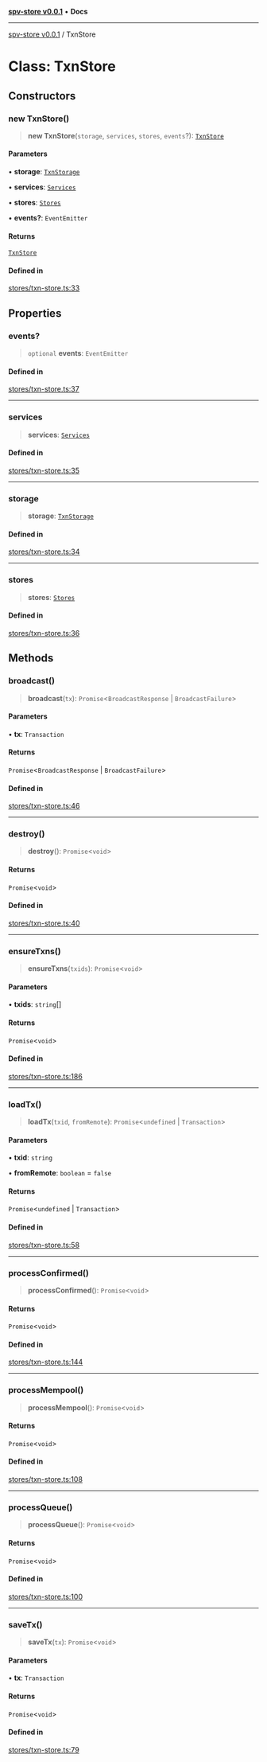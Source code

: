 [**spv-store v0.0.1**](../README.md) • **Docs**

***

[spv-store v0.0.1](../globals.md) / TxnStore

# Class: TxnStore

## Constructors

### new TxnStore()

> **new TxnStore**(`storage`, `services`, `stores`, `events`?): [`TxnStore`](TxnStore.md)

#### Parameters

• **storage**: [`TxnStorage`](../interfaces/TxnStorage.md)

• **services**: [`Services`](../interfaces/Services.md)

• **stores**: [`Stores`](../interfaces/Stores.md)

• **events?**: `EventEmitter`

#### Returns

[`TxnStore`](TxnStore.md)

#### Defined in

[stores/txn-store.ts:33](https://github.com/shruggr/ts-casemod-spv/blob/e76938ede3d1388f9d1a1c2ddcbe0c172bd9233b/src/stores/txn-store.ts#L33)

## Properties

### events?

> `optional` **events**: `EventEmitter`

#### Defined in

[stores/txn-store.ts:37](https://github.com/shruggr/ts-casemod-spv/blob/e76938ede3d1388f9d1a1c2ddcbe0c172bd9233b/src/stores/txn-store.ts#L37)

***

### services

> **services**: [`Services`](../interfaces/Services.md)

#### Defined in

[stores/txn-store.ts:35](https://github.com/shruggr/ts-casemod-spv/blob/e76938ede3d1388f9d1a1c2ddcbe0c172bd9233b/src/stores/txn-store.ts#L35)

***

### storage

> **storage**: [`TxnStorage`](../interfaces/TxnStorage.md)

#### Defined in

[stores/txn-store.ts:34](https://github.com/shruggr/ts-casemod-spv/blob/e76938ede3d1388f9d1a1c2ddcbe0c172bd9233b/src/stores/txn-store.ts#L34)

***

### stores

> **stores**: [`Stores`](../interfaces/Stores.md)

#### Defined in

[stores/txn-store.ts:36](https://github.com/shruggr/ts-casemod-spv/blob/e76938ede3d1388f9d1a1c2ddcbe0c172bd9233b/src/stores/txn-store.ts#L36)

## Methods

### broadcast()

> **broadcast**(`tx`): `Promise`\<`BroadcastResponse` \| `BroadcastFailure`\>

#### Parameters

• **tx**: `Transaction`

#### Returns

`Promise`\<`BroadcastResponse` \| `BroadcastFailure`\>

#### Defined in

[stores/txn-store.ts:46](https://github.com/shruggr/ts-casemod-spv/blob/e76938ede3d1388f9d1a1c2ddcbe0c172bd9233b/src/stores/txn-store.ts#L46)

***

### destroy()

> **destroy**(): `Promise`\<`void`\>

#### Returns

`Promise`\<`void`\>

#### Defined in

[stores/txn-store.ts:40](https://github.com/shruggr/ts-casemod-spv/blob/e76938ede3d1388f9d1a1c2ddcbe0c172bd9233b/src/stores/txn-store.ts#L40)

***

### ensureTxns()

> **ensureTxns**(`txids`): `Promise`\<`void`\>

#### Parameters

• **txids**: `string`[]

#### Returns

`Promise`\<`void`\>

#### Defined in

[stores/txn-store.ts:186](https://github.com/shruggr/ts-casemod-spv/blob/e76938ede3d1388f9d1a1c2ddcbe0c172bd9233b/src/stores/txn-store.ts#L186)

***

### loadTx()

> **loadTx**(`txid`, `fromRemote`): `Promise`\<`undefined` \| `Transaction`\>

#### Parameters

• **txid**: `string`

• **fromRemote**: `boolean` = `false`

#### Returns

`Promise`\<`undefined` \| `Transaction`\>

#### Defined in

[stores/txn-store.ts:58](https://github.com/shruggr/ts-casemod-spv/blob/e76938ede3d1388f9d1a1c2ddcbe0c172bd9233b/src/stores/txn-store.ts#L58)

***

### processConfirmed()

> **processConfirmed**(): `Promise`\<`void`\>

#### Returns

`Promise`\<`void`\>

#### Defined in

[stores/txn-store.ts:144](https://github.com/shruggr/ts-casemod-spv/blob/e76938ede3d1388f9d1a1c2ddcbe0c172bd9233b/src/stores/txn-store.ts#L144)

***

### processMempool()

> **processMempool**(): `Promise`\<`void`\>

#### Returns

`Promise`\<`void`\>

#### Defined in

[stores/txn-store.ts:108](https://github.com/shruggr/ts-casemod-spv/blob/e76938ede3d1388f9d1a1c2ddcbe0c172bd9233b/src/stores/txn-store.ts#L108)

***

### processQueue()

> **processQueue**(): `Promise`\<`void`\>

#### Returns

`Promise`\<`void`\>

#### Defined in

[stores/txn-store.ts:100](https://github.com/shruggr/ts-casemod-spv/blob/e76938ede3d1388f9d1a1c2ddcbe0c172bd9233b/src/stores/txn-store.ts#L100)

***

### saveTx()

> **saveTx**(`tx`): `Promise`\<`void`\>

#### Parameters

• **tx**: `Transaction`

#### Returns

`Promise`\<`void`\>

#### Defined in

[stores/txn-store.ts:79](https://github.com/shruggr/ts-casemod-spv/blob/e76938ede3d1388f9d1a1c2ddcbe0c172bd9233b/src/stores/txn-store.ts#L79)
